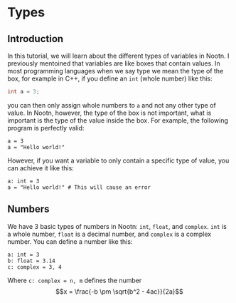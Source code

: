 # Types

## Introduction

In this tutorial, we will learn about the different types of variables in Nootn. I previously mentoined that variables are like boxes that contain values. In most programming languages when we say type we mean the type of the box, for example in C++, if you define an `int` (whole number) like this:
```cpp
int a = 3;
```
you can then only assign whole numbers to `a` and not any other type of value. In Nootn, however, the type of the box is not important, what is important is the type of the value inside the box. For example, the following program is perfectly valid:
```nootn
a = 3
a = "Hello world!"
```

However, if you want a variable to only contain a specific type of value, you can achieve it like this:
```nootn
a: int = 3
a = "Hello world!" # This will cause an error
```
## Numbers
We have 3 basic types of numbers in Nootn: `int`, `float`, and `complex`. `int` is a whole number, `float` is a decimal number, and `complex` is a complex number. You can define a number like this:
```nootn
a: int = 3
b: float = 3.14
c: complex = 3, 4
```

<script type="text/javascript" async
    src="https://cdnjs.cloudflare.com/ajax/libs/mathjax/2.7.7/MathJax.js?config=TeX-MML-AM_CHTML">
</script>

Where `c: complex = n, m` defines the number $$x = \frac{-b \pm \sqrt{b^2 - 4ac}}{2a}$$

```nootn

